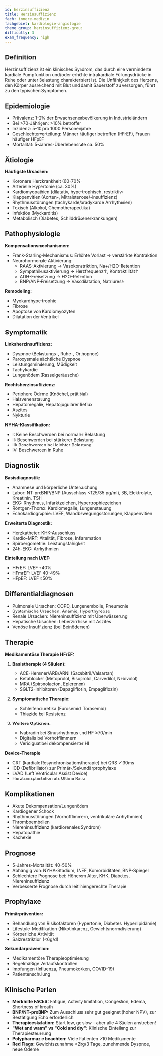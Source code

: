 ```yaml
---
id: herzinsuffizienz
title: Herzinsuffizienz
fach: innere-medizin
fachgebiet: kardiologie-angiologie
theme_group: herzinsuffizienz-group
difficulty: 3
exam_frequency: high
---
```


## Definition
Herzinsuffizienz ist ein klinisches Syndrom, das durch eine verminderte kardiale Pumpfunktion und/oder erhöhte intrakardiale Füllungsdrücke in Ruhe oder unter Belastung charakterisiert ist. Die Unfähigkeit des Herzens, den Körper ausreichend mit Blut und damit Sauerstoff zu versorgen, führt zu den typischen Symptomen.

## Epidemiologie
- Prävalenz: 1-2% der Erwachsenenbevölkerung in Industrieländern
- Bei >70-Jährigen: >10% betroffen
- Inzidenz: 5-10 pro 1000 Personenjahre
- Geschlechterverteilung: Männer häufiger betroffen (HFrEF), Frauen häufiger HFpEF
- Mortalität: 5-Jahres-Überlebensrate ca. 50%

## Ätiologie
**Häufigste Ursachen:**
- Koronare Herzkrankheit (60-70%)
- Arterielle Hypertonie (ca. 30%)
- Kardiomyopathien (dilatativ, hypertrophisch, restriktiv)
- Klappenvitien (Aorten-, Mitralstenose/-insuffizienz)
- Rhythmusstörungen (tachykarde/bradykarde Arrhythmien)
- Toxisch (Alkohol, Chemotherapeutika)
- Infektiös (Myokarditis)
- Metabolisch (Diabetes, Schilddrüsenerkrankungen)

## Pathophysiologie
**Kompensationsmechanismen:**
- Frank-Starling-Mechanismus: Erhöhte Vorlast → verstärkte Kontraktion
- Neurohormonale Aktivierung:
  - RAAS-Aktivierung → Vasokonstriktion, Na+/H2O-Retention
  - Sympathikusaktivierung → Herzfrequenz↑, Kontraktilität↑
  - ADH-Freisetzung → H2O-Retention
  - BNP/ANP-Freisetzung → Vasodilatation, Natriurese

**Remodeling:**
- Myokardhypertrophie
- Fibrose
- Apoptose von Kardiomyozyten
- Dilatation der Ventrikel

## Symptomatik
**Linksherzinsuffizienz:**
- Dyspnoe (Belastungs-, Ruhe-, Orthopnoe)
- Paroxysmale nächtliche Dyspnoe
- Leistungsminderung, Müdigkeit
- Tachykardie
- Lungenödem (Rasselgeräusche)

**Rechtsherzinsuffizienz:**
- Periphere Ödeme (Knöchel, prätibial)
- Halsvenenstauung
- Hepatomegalie, Hepatojugulärer Reflux
- Aszites
- Nykturie

**NYHA-Klassifikation:**
- I: Keine Beschwerden bei normaler Belastung
- II: Beschwerden bei stärkerer Belastung
- III: Beschwerden bei leichter Belastung
- IV: Beschwerden in Ruhe

## Diagnostik
**Basisdiagnostik:**
- Anamnese und körperliche Untersuchung
- Labor: NT-proBNP/BNP (Ausschluss <125/35 pg/ml), BB, Elektrolyte, Kreatinin, TSH
- EKG: Rhythmus, Infarktzeichen, Hypertrophiezeichen
- Röntgen-Thorax: Kardiomegalie, Lungenstauung
- Echokardiographie: LVEF, Wandbewegungsstörungen, Klappenvitien

**Erweiterte Diagnostik:**
- Herzkatheter: KHK-Ausschluss
- Kardio-MRT: Vitalität, Fibrose, Inflammation
- Spiroergometrie: Leistungsfähigkeit
- 24h-EKG: Arrhythmien

**Einteilung nach LVEF:**
- HFrEF: LVEF <40%
- HFmrEF: LVEF 40-49%
- HFpEF: LVEF ≥50%

## Differentialdiagnosen
- Pulmonale Ursachen: COPD, Lungenembolie, Pneumonie
- Systemische Ursachen: Anämie, Hyperthyreose
- Renale Ursachen: Niereninsuffizienz mit Überwässerung
- Hepatische Ursachen: Leberzirrhose mit Aszites
- Venöse Insuffizienz (bei Beinödemen)

## Therapie
**Medikamentöse Therapie HFrEF:**
1. **Basistherapie (4 Säulen):**
   - ACE-Hemmer/ARB/ARNI (Sacubitril/Valsartan)
   - Betablocker (Metoprolol, Bisoprolol, Carvedilol, Nebivolol)
   - MRA (Spironolacton, Eplerenon)
   - SGLT2-Inhibitoren (Dapagliflozin, Empagliflozin)

2. **Symptomatische Therapie:**
   - Schleifendiuretika (Furosemid, Torasemid)
   - Thiazide bei Resistenz

3. **Weitere Optionen:**
   - Ivabradin bei Sinusrhythmus und HF ≥70/min
   - Digitalis bei Vorhofflimmern
   - Vericiguat bei dekompensierter HI

**Device-Therapie:**
- CRT (kardiale Resynchronisationstherapie) bei QRS >130ms
- ICD (Defibrillator) zur Primär-/Sekundärprophylaxe
- LVAD (Left Ventricular Assist Device)
- Herztransplantation als Ultima Ratio

## Komplikationen
- Akute Dekompensation/Lungenödem
- Kardiogener Schock
- Rhythmusstörungen (Vorhofflimmern, ventrikuläre Arrhythmien)
- Thromboembolien
- Niereninsuffizienz (kardiorenales Syndrom)
- Hepatopathie
- Kachexie

## Prognose
- 5-Jahres-Mortalität: 40-50%
- Abhängig von: NYHA-Stadium, LVEF, Komorbiditäten, BNP-Spiegel
- Schlechtere Prognose bei: Höherem Alter, KHK, Diabetes, Niereninsuffizienz
- Verbesserte Prognose durch leitliniengerechte Therapie

## Prophylaxe
**Primärprävention:**
- Behandlung von Risikofaktoren (Hypertonie, Diabetes, Hyperlipidämie)
- Lifestyle-Modifikation (Nikotinkarenz, Gewichtsnormalisierung)
- Körperliche Aktivität
- Salzrestriktion (<6g/d)

**Sekundärprävention:**
- Medikamentöse Therapieoptimierung
- Regelmäßige Verlaufskontrollen
- Impfungen (Influenza, Pneumokokken, COVID-19)
- Patientenschulung

## Klinische Perlen
- **Merkhilfe FACES:** Fatigue, Activity limitation, Congestion, Edema, Shortness of breath
- **BNP/NT-proBNP:** Zum Ausschluss sehr gut geeignet (hoher NPV), zur Bestätigung Echo erforderlich
- **Therapieeskalation:** Start low, go slow - aber alle 4 Säulen anstreben!
- **"Wet and warm" vs "Cold and dry":** Klinische Einteilung zur Therapiesteuerung
- **Polypharmazie beachten:** Viele Patienten >10 Medikamente
- **Red Flags:** Gewichtszunahme >2kg/3 Tage, zunehmende Dyspnoe, neue Ödeme
